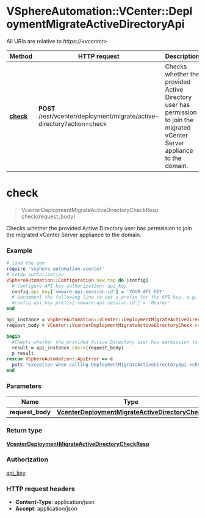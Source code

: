 # VSphereAutomation::VCenter::DeploymentMigrateActiveDirectoryApi

All URIs are relative to *https://&lt;vcenter&gt;*

Method | HTTP request | Description
------------- | ------------- | -------------
[**check**](DeploymentMigrateActiveDirectoryApi.md#check) | **POST** /rest/vcenter/deployment/migrate/active-directory?action&#x3D;check | Checks whether the provided Active Directory user has permission to join the migrated vCenter Server appliance to the domain.


# **check**
> VcenterDeploymentMigrateActiveDirectoryCheckResp check(request_body)

Checks whether the provided Active Directory user has permission to join the migrated vCenter Server appliance to the domain.

### Example
```ruby
# load the gem
require 'vsphere-automation-vcenter'
# setup authorization
VSphereAutomation::Configuration.new.tap do |config|
  # Configure API key authorization: api_key
  config.api_key['vmware-api-session-id'] = 'YOUR API KEY'
  # Uncomment the following line to set a prefix for the API key, e.g. 'Bearer' (defaults to nil)
  #config.api_key_prefix['vmware-api-session-id'] = 'Bearer'
end

api_instance = VSphereAutomation::VCenter::DeploymentMigrateActiveDirectoryApi.new
request_body = VCenter::VcenterDeploymentMigrateActiveDirectoryCheck.new # VcenterDeploymentMigrateActiveDirectoryCheck | 

begin
  #Checks whether the provided Active Directory user has permission to join the migrated vCenter Server appliance to the domain.
  result = api_instance.check(request_body)
  p result
rescue VSphereAutomation::ApiError => e
  puts "Exception when calling DeploymentMigrateActiveDirectoryApi->check: #{e}"
end
```

### Parameters

Name | Type | Description  | Notes
------------- | ------------- | ------------- | -------------
 **request_body** | [**VcenterDeploymentMigrateActiveDirectoryCheck**](VcenterDeploymentMigrateActiveDirectoryCheck.md)|  | 

### Return type

[**VcenterDeploymentMigrateActiveDirectoryCheckResp**](VcenterDeploymentMigrateActiveDirectoryCheckResp.md)

### Authorization

[api_key](../README.md#api_key)

### HTTP request headers

 - **Content-Type**: application/json
 - **Accept**: application/json



